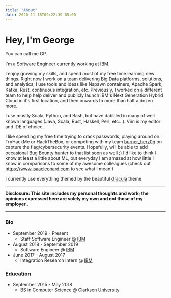```yaml
---
title: "About"
date: 2020-11-18T09:22:39-05:00
---
```


# Hey, I'm George

You can call me GP.

I'm a Software Engineer currently working at [IBM](https://www.ibm.com).

I enjoy growing my skills, and spend most of my free time learning new things. Right now I work on a team delivering Big Data platforms, solutions, and analytics; I use tools and ideas like Nspawn containers, Apache Spark, Kafka, Rust, continuous integration, etc. Previously, I worked on a different team to help help deliver and publicly launch IBM's Next Generation Hybrid Cloud in it's first location, and then onwards to more than half a dozen more.

I use mostly Scala, Python, and Bash, but have dabbled in many of well known languages (Java, Scala, Rust, Haskell, Perl, etc...). Vim is my editor and IDE of choice.

I like spending my free time trying to crack passwords, playing around on TryHackMe or HackTheBox, or competing with my team [burner_herz0g](https://ctftime.org/team/63292) on capture the flag/cybersecurity events. Hopefully, will be able to add occasional Bug Bounty hunter to that list soon as well ;) I'd like to think I know at least a little about ML, but everyday I am amazed at how little I know in comparisons to some of my awesome colleagues (check out https://www.isaacleonard.com to see what I mean!)

I currently use everything themed by the beautiful [dracula](https://draculatheme.com/) theme.

---

**Disclosure: This site includes my personal thoughts and work; the opinions expressed here are solely my own and not those of my employer.**.

---

### Bio
 * September 2019 - Present
   * Staff Software Engineer @ [IBM](https://www.ibm.com/us-en/?ar=1)
 * August 2018 - September 2019
   * Software Engineer @ [IBM](https://www.ibm.com/us-en/?ar=1)
 * June 2017 - August 2017
   * Integration Research Intern @ [IBM](https://www.ibm.com/us-en/?ar=1)

### Education

 * September 2015 - May 2018
   * BS in Computer Science @ [Clarkson University](https://www.clarkson.edu/)
